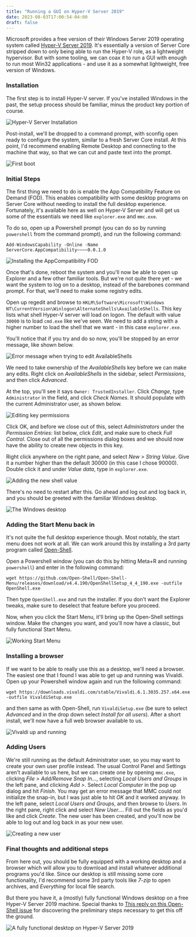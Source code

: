 ```yaml
---
title: "Running a GUI on Hyper-V Server 2019"
date: 2023-08-03T17:00:54-04:00
draft: false
---
```


Microsoft provides a free version of their Windows Server 2019 operating system called [Hyper-V Server 2019](https://www.microsoft.com/en-us/evalcenter/evaluate-hyper-v-server-2019). It's essentially a version of Server Core stripped down to only being able to run the Hyper-V role, as a lightweight hypervisor. But with some tooling, we can coax it to run a GUI with enough to run most Win32 applications - and use it as a somewhat lightweight, free version of Windows.

### Installation

The first step is to install Hyper-V server. If you've installed Windows in the past, the setup process should be familiar, minus the product key portion of course.

![Hyper-V Server Installation](/images/hv2019_1.png)

Post-install, we'll be dropped to a command prompt, with sconfig open ready to configure the system, similar to a fresh Server Core install. At this point, I'd recommend enabling Remote Desktop and connecting to the machine that way, so that we can cut and paste text into the prompt.

![First boot](/images/hv2019_2.png)

### Initial Steps

The first thing we need to do is enable the App Compatibility Feature on Demand (FOD). This enables compatibility with some desktop programs on Server Core without needing to install the full desktop experience. Fortunately, it's available here as well on Hyper-V Server and will get us some of the essentials we need like `explorer.exe` and `mmc.exe`.

To do so, open up a Powershell prompt (you can do so by running `powershell` from the command prompt), and run the following command:

`Add-WindowsCapability -Online -Name ServerCore.AppCompatibility~~~~0.0.1.0`

![Installing the AppCompatibility FOD](/images/hv2019_3.png)

Once that's done, reboot the system and you'll now be able to open up Explorer and a few other familiar tools. But we're not quite there yet - we want the system to log on to a desktop, instead of the barebones command prompt. For that, we'll need to make some registry edits.

Open up regedit and browse to `HKLM\Software\Microsoft\Windows NT\CurrentVersion\Winlogon\AlternateShells\AvailableShells`. This key lists what shell Hyper-V server will load on logon. The default with value `30000` is to load `cmd.exe` like we've seen. We need to add a string with a higher number to load the shell that we want - in this case `explorer.exe`.

You'll notice that if you try and do so now, you'll be stopped by an error message, like shown below.

![Error message when trying to edit *AvailableShells*](/images/hv2019_4.png)

We need to take ownership of the *AvailableShells* key before we can make any edits. Right click on *AvailableShells* in the sidebar, select *Permissions*, and then click *Advanced*.

At the top, you'll see it says `Owner: TrustedInstaller`. Click *Change*, type `Administrator` in the field, and click *Check Names*. It should populate with the current Administrator user, as shown below.

![Editing key permissions](/images/hv2019_5.png)

Click OK, and before we close out of this, select *Administrators* under the *Permission Entries:* list below, click *Edit*, and make sure to check *Full Control*. Close out of all the permissions dialog boxes and we should now have the ability to create new objects in this key.

Right click anywhere on the right pane, and select *New > String Value*. Give it a number higher than the default 30000 (in this case I chose 90000). Double click it and under *Value data*, type in `explorer.exe`.

![Adding the new shell value](/images/hv2019_6.png)

There's no need to restart after this. Go ahead and log out and log back in, and you should be greeted with the familiar Windows desktop.

![The Windows desktop](/images/hv2019_7.png)

### Adding the Start Menu back in

It's not quite the full desktop experience though. Most notably, the start menu does not work at all. We can work around this by installing a 3rd party program called [Open-Shell](https://github.com/Open-Shell/Open-Shell-Menu).

Open a Powershell window (you can do this by hitting Meta+R and running `powershell`) and enter in the following command:

`wget https://github.com/Open-Shell/Open-Shell-Menu/releases/download/v4.4.190/OpenShellSetup_4_4_190.exe -outfile OpenShell.exe`

Then type `OpenShell.exe` and run the installer. If you don't want the Explorer tweaks, make sure to deselect that feature before you proceed.

Now, when you click the Start Menu, it'll bring up the Open-Shell settings window. Make the changes you want, and you'll now have a classic, but fully functional Start Menu.

![Working Start Menu](/images/hv2019_8.png)

### Installing a browser

If we want to be able to really use this as a desktop, we'll need a browser. The easiest one that I found I was able to get up and running was Vivaldi. Open up your Powershell window again and run the following command:

`wget https://downloads.vivaldi.com/stable/Vivaldi.6.1.3035.257.x64.exe -outfile VivaldiSetup.exe`

and then same as with Open-Shell, run `VivaldiSetup.exe` (be sure to select *Advanced* and in the drop down select *Install for all users*). After a short install, we'll now have a full web browser available to us.

![Vivaldi up and running](/images/hv2019_9.png)

### Adding Users

We're still running as the default Administrator user, so you may want to create your own user profile instead. The usual Control Panel and Settings aren't available to us here, but we can create one by opening `mmc.exe`, clicking *File > Add/Remove Snap In...*, selecting *Local Users and Groups* in the left pane, and clicking *Add >*. Select *Local Computer* in the pop up dialog and hit *Finish*. You may get an error message that MMC could not initialize the snap-in, but I was just able to hit *OK* and it worked anyway. In the left pane, select *Local Users and Groups*, and then browse to *Users*. In the right pane, right click and select *New User...*. Fill out the fields as you'd like and click *Create*. The new user has been created, and you'll now be able to log out and log back in as your new user.

![Creating a new user](/images/hv2019_10.png)

### Final thoughts and additional steps

From here out, you should be fully equipped with a working desktop and a browser which will allow you to download and install whatever additional programs you'd like. Since our desktop is still missing some core functionality, I'd recommend some 3rd party tools like *7-zip* to open archives, and *Everything* for local file search.

But there you have it, a (mostly) fully functional Windows desktop on a free Hyper-V Server 2019 machine. Special thanks to [This reply on this Open-Shell issue](https://github.com/Open-Shell/Open-Shell-Menu/issues/44#issuecomment-804647478) for discovering the preliminary steps necessary to get this off the ground.

![A fully functional desktop on Hyper-V Server 2019](/images/hv2019_11.png)
